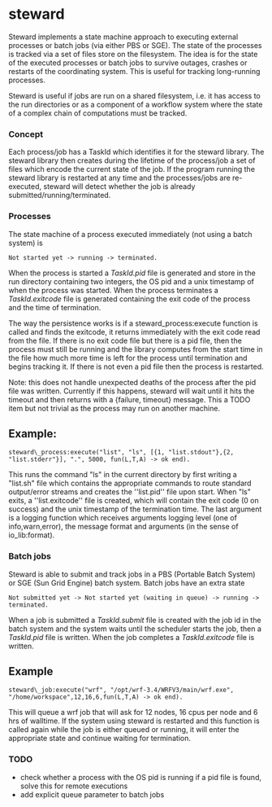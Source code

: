 steward
=======

Steward implements a state machine approach to executing external processes or batch jobs (via either PBS or SGE).  The state of the processes is tracked via a set of files store on the filesystem.  The idea is for the state of the executed processes or batch jobs to survive outages, crashes or restarts of the coordinating system.  This is useful for tracking long-running processes.

Steward is useful if jobs are run on a shared filesystem, i.e. it has access to the run directories or as a component of a workflow system where the state of a complex chain of computations must be tracked.


### Concept

Each process/job has a TaskId which identifies it for the steward library.  The steward library then creates during the lifetime of the process/job a set of files which encode the current state of the job.  If the program running the steward library is restarted at any time and the processes/jobs are re-executed, steward will detect whether the job is already submitted/running/terminated.

### Processes

The state machine of a process executed immediately (not using a batch system) is

    Not started yet -> running -> terminated.

When the process is started a _TaskId.pid_ file is generated and store in the run directory containing two integers, the OS pid and a unix timestamp of when the process was started.  When the process terminates a _TaskId.exitcode_ file is generated containing the exit code of the process and the time of termination.

The way the persistence works is if a steward\_process:execute function is called and finds the exitcode, it returns immediately with the exit code read from the file.  If there is no exit code file but there is a pid file, then the process must still be running and the library computes from the start time in the file how much more time is left for the process until termination and begins tracking it.  If there is not even a pid file then the process is restarted.

Note: this does not handle unexpected deaths of the process after the pid file was written.  Currently if this happens, steward will wait until it hits the timeout and then returns with a {failure, timeout} message.  This a TODO item but not trivial as the process may run on another machine.


## Example:

    steward\_process:execute("list", "ls", [{1, "list.stdout"},{2, "list.stderr"}], ".", 5000, fun(L,T,A) -> ok end).

This runs the command "ls" in the current directory by first writing a "list.sh" file which contains the appropriate commands to route standard output/error streams and creates the ''list.pid'' file upon start.  When "ls" exits, a ''list.exitcode'' file is created, which will contain the exit code (0 on success) and the unix timestamp of the termination time.  The last argument is a logging function which receives arguments logging level (one of info,warn,error), the message format and arguments (in the sense of io\_lib:format).


### Batch jobs

Steward is able to submit and track jobs in a PBS (Portable Batch System) or SGE (Sun Grid Engine) batch system.
Batch jobs have an extra state

    Not submitted yet -> Not started yet (waiting in queue) -> running -> terminated.

When a job is submitted a _TaskId.submit_ file is created with the job id in the batch system and the system waits until the scheduler starts the job, then a _TaskId.pid_ file is written.  When the job completes a _TaskId.exitcode_ file is written.

## Example

    steward\_job:execute("wrf", "/opt/wrf-3.4/WRFV3/main/wrf.exe", "/home/workspace",12,16,6,fun(L,T,A) -> ok end).

This will queue a wrf job that will ask for 12 nodes, 16 cpus per node and 6 hrs of walltime.
If the system using steward is restarted and this function is called again while the job is either queued or running, it will enter the appropriate state and continue waiting for termination.

### TODO
  * check whether a process with the OS pid is running if a pid file is found, solve this for remote executions
  * add explicit queue parameter to batch jobs


